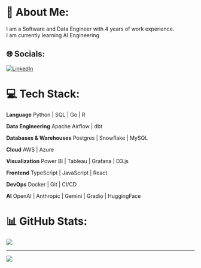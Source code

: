 # 💫 About Me:
I am a Software and Data Engineer with 4 years of work experience.<br>I am currently learning AI Engineering


## 🌐 Socials:
[![LinkedIn](https://img.shields.io/badge/LinkedIn-%230077B5.svg?logo=linkedin&logoColor=white)](https://linkedin.com/in/teguh-samudra) 

# 💻 Tech Stack:

**Language**                  Python | SQL | Go | R

**Data Engineering**          Apache Airflow | dbt 

**Databases & Warehouses**    Postgres | Snowflake | MySQL

**Cloud**                     AWS | Azure

**Visualization**             Power BI | Tableau | Grafana | D3.js

**Frontend**                  TypeScript | JavaScript | React

**DevOps**                    Docker | Git | CI/CD

**AI**                        OpenAI | Anthropic | Gemini | Gradio | HuggingFace

# 📊 GitHub Stats:
![](https://github-readme-stats.vercel.app/api/top-langs/?username=teguhsam&theme=radical&hide_border=false&include_all_commits=true&count_private=true&layout=compact)

---
[![](https://visitcount.itsvg.in/api?id=teguhsam&icon=0&color=0)](https://visitcount.itsvg.in)

<!-- Proudly created with GPRM ( https://gprm.itsvg.in ) -->
